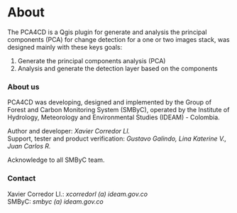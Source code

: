 # About

The PCA4CD is a Qgis plugin for generate and analysis the principal components (PCA) for change detection for a one or two images stack, was designed mainly with these keys goals:

1. Generate the principal components analysis (PCA)
2. Analysis and generate the detection layer based on the components

### About us

PCA4CD was developing, designed and implemented by the Group of Forest and Carbon Monitoring System (SMByC), operated by the Institute of Hydrology, Meteorology and Environmental Studies (IDEAM) - Colombia.

Author and developer: *Xavier Corredor Ll.*  
Support, tester and product verification: *Gustavo Galindo, Lina Katerine V., Juan Carlos R.*

Acknowledge to all SMByC team.

### Contact

Xavier Corredor Ll.: *xcorredorl (a) ideam.gov.co*  
SMByC: *smbyc (a) ideam.gov.co*
